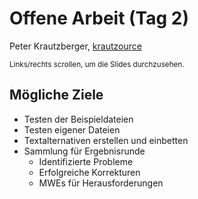 # Offene Arbeit (Tag 2)

Peter Krautzberger, [krautzource](https://krautzource.com)

<small>Links/rechts scrollen, um die Slides durchzusehen.</small>

## Mögliche Ziele

- Testen der Beispieldateien
- Testen eigener Dateien
- Textalternativen erstellen und einbetten
- Sammlung für Ergebnisrunde
  - Identifizierte Probleme
  - Erfolgreiche Korrekturen
  - MWEs für Herausforderungen
